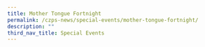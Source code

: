 ```yaml
---
title: Mother Tongue Fortnight
permalink: /czps-news/special-events/mother-tongue-fortnight/
description: ""
third_nav_title: Special Events
---
```

